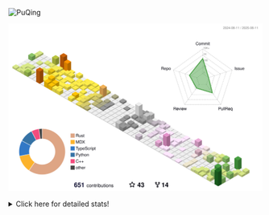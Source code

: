 ![PuQing](https://user-images.githubusercontent.com/27223114/171565019-9a56fae6-b08b-421f-99db-7e830da42371.png)

![](./profile-3d-contrib/profile-season-animate.svg)

<details>
<summary>Click here for detailed stats!</summary>

<!--START_SECTION:waka-->
![Lines of code](https://img.shields.io/badge/From%20Hello%20World%20I%27ve%20Written-2.5%20million%20lines%20of%20code-blue)

**🐱 My GitHub Data** 

> 📦 452.9 kB Used in GitHub's Storage 
 > 
> 🏆 365 Contributions in the Year 2025
 > 
> 🚫 Not Opted to Hire
 > 
> 📜 32 Public Repositories 
 > 
> 🔑 34 Private Repositories 
 > 
**I'm an Early 🐤** 

```text
🌞 Morning                895 commits         ██░░░░░░░░░░░░░░░░░░░░░░░   09.61 % 
🌆 Daytime                4013 commits        ███████████░░░░░░░░░░░░░░   43.10 % 
🌃 Evening                2278 commits        ██████░░░░░░░░░░░░░░░░░░░   24.47 % 
🌙 Night                  2125 commits        ██████░░░░░░░░░░░░░░░░░░░   22.82 % 
```


📊 **This Week I Spent My Time On** 

```text
💬 Programming Languages: 
Swift                    8 hrs 2 mins        █████████████████░░░░░░░░   69.85 % 
TypeScript               2 hrs               ████░░░░░░░░░░░░░░░░░░░░░   17.51 % 
XML                      28 mins             █░░░░░░░░░░░░░░░░░░░░░░░░   04.17 % 
Other                    27 mins             █░░░░░░░░░░░░░░░░░░░░░░░░   04.02 % 
JSON                     11 mins             ░░░░░░░░░░░░░░░░░░░░░░░░░   01.67 % 

🔥 Editors: 
VS Code                  11 hrs 31 mins      █████████████████████████   100.00 % 

💻 Operating System: 
Mac                      9 hrs               ████████████████████░░░░░   78.28 % 
WSL                      2 hrs 20 mins       █████░░░░░░░░░░░░░░░░░░░░   20.38 % 
Linux                    9 mins              ░░░░░░░░░░░░░░░░░░░░░░░░░   01.34 % 
```


<!--END_SECTION:waka-->
</details>
